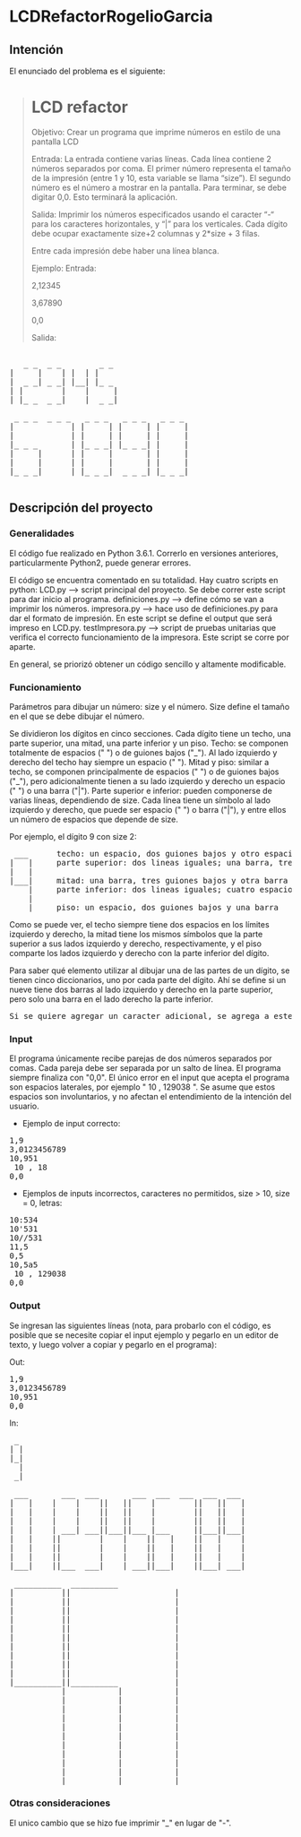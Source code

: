 # LCDRefactorRogelioGarcia

## Intención
El enunciado del problema es el siguiente:
> # LCD refactor
>
>
> Objetivo: Crear un programa que imprime números en estilo de una pantalla LCD
>
> Entrada: La entrada contiene varias líneas. Cada línea contiene 2 números separados por coma. El primer número representa el tamaño de la impresión (entre 1 y 10, esta variable se llama “size”). El segundo número es el número a mostrar en la pantalla. Para terminar, se debe digitar 0,0. Esto terminará la aplicación.
>
> Salida: Imprimir los números especificados usando el caracter “-“ para los caracteres horizontales, y “|” para los verticales. Cada dígito debe ocupar exactamente size+2 columnas y 2*size + 3 filas.
>
> Entre cada impresión debe haber una línea blanca.
>
> Ejemplo:
> Entrada:
>
> 2,12345
>
> 3,67890
>
> 0,0
>
>   
> Salida:   

  <pre>  
   _ _  _ _        _ _
|     |    | |  | |
|  _ _| _ _| |__| |_ _
| |        |    |     |
| |_ _  _ _|    |  _ _|

 _ _ _  _ _ _   _ _ _   _ _ _   _ _ _
|            | |     | |     | |     |
|            | |     | |     | |     |
|_ _ _       | |_ _ _| |_ _ _| |     |
|     |      | |     |       | |     |
|     |      | |     |       | |     |
|_ _ _|      | |_ _ _|  _ _ _| |_ _ _|

</pre>

## Descripción del proyecto
### Generalidades
El código fue realizado en Python 3.6.1. Correrlo en versiones anteriores, particularmente Python2, puede generar errores.

El código se encuentra comentado en su totalidad. Hay cuatro scripts en python:
LCD.py --> script principal del proyecto. Se debe correr este script para dar inicio al programa.
definiciones.py --> define cómo se van a imprimir los números.
impresora.py --> hace uso de definiciones.py para dar el formato de impresión. En este script se define el output que será impreso en LCD.py.
testImpresora.py --> script de pruebas unitarias que verifica el correcto funcionamiento de la impresora. Este script se corre por aparte.

En general, se priorizó obtener un código sencillo y altamente modificable.

### Funcionamiento
Parámetros para dibujar un número: size y el número. Size define el tamaño en el que se debe dibujar el número.

Se dividieron los dígitos en cinco secciones. Cada dígito tiene un techo, una parte superior, una mitad, una parte inferior y un piso.
Techo: se componen totalmente de espacios (" ") o de guiones bajos ("\_"). Al lado izquierdo y derecho del techo hay siempre un espacio (" ").
Mitad y piso: similar a techo, se componen principalmente de espacios (" ") o de guiones bajos ("\_"), pero adicionalmente tienen a su lado izquierdo y derecho un espacio (" ") o una barra ("|").
Parte superior e inferior: pueden componerse de varias líneas, dependiendo de size. Cada línea tiene un símbolo al lado izquierdo y derecho, que puede ser espacio (" ") o barra ("|"), y entre ellos un número de espacios que depende de size.

Por ejemplo, el dígito 9 con size 2:

<pre>
 ___      techo: un espacio, dos guiones bajos y otro espacio
|   |     parte superior: dos lineas iguales; una barra, tres espacios y otra barra.
|   |     
|___|     mitad: una barra, tres guiones bajos y otra barra
    |     parte inferior: dos lineas iguales; cuatro espacios y una barra.
    |
 ___|     piso: un espacio, dos guiones bajos y una barra
</pre>

Como se puede ver, el techo siempre tiene dos espacios en los límites izquierdo y derecho, la mitad tiene los mismos símbolos que la parte superior a sus lados izquierdo y derecho, respectivamente, y el piso comparte los lados izquierdo y derecho con la parte inferior del dígito.

Para saber qué elemento utilizar al dibujar una de las partes de un dígito, se tienen cinco diccionarios, uno por cada parte del dígito. Ahí se define si un nueve tiene dos barras al lado izquierdo y derecho en la parte superior, pero solo una barra en el lado derecho la parte inferior.

<pre>
Si se quiere agregar un caracter adicional, se agrega a este diccionario y se modifican las verificaciones del input del programa para aceptarlo.
</pre>

### Input
El programa únicamente recibe parejas de dos números separados por comas. Cada pareja debe ser separada por un salto de línea. El programa siempre finaliza con "0,0". El único error en el input que acepta el programa son espacios laterales, por ejemplo " 10 , 129038 ". Se asume que estos espacios son involuntarios, y no afectan el entendimiento de la intención del usuario.
* Ejemplo de input correcto:
<pre>
1,9
3,0123456789
10,951
 10 , 18 
0,0
</pre>

* Ejemplos de inputs incorrectos, caracteres no permitidos, size > 10, size = 0, letras:
<pre>
10:534
10'531
10//531
11,5
0,5
10,5a5
 10 , 129038  
0,0
</pre>

### Output
Se ingresan las siguientes líneas (nota, para probarlo con el código, es posible que se necesite copiar el input ejemplo y pegarlo en un editor de texto, y luego volver a copiar y  pegarlo en el programa):

Out:
<pre>
1,9
3,0123456789
10,951
0,0
</pre>

In:
<pre>
 _
| |
|_|
  |
 _|

 ___       ___  ___       ___  ___  ___  ___  ___
|   |    |    |    ||   ||    |        ||   ||   |
|   |    |    |    ||   ||    |        ||   ||   |
|   |    |    |    ||   ||    |        ||   ||   |
|   |    | ___| ___||___||___ |___     ||___||___|
|   |    ||        |    |    ||   |    ||   |    |
|   |    ||        |    |    ||   |    ||   |    |
|   |    ||        |    |    ||   |    ||   |    |
|___|    ||___  ___|    | ___||___|    ||___| ___|

 __________  __________
|          ||                      |
|          ||                      |
|          ||                      |
|          ||                      |
|          ||                      |
|          ||                      |
|          ||                      |
|          ||                      |
|          ||                      |
|          ||                      |
|__________||__________            |
           |           |           |
           |           |           |
           |           |           |
           |           |           |
           |           |           |
           |           |           |
           |           |           |
           |           |           |
           |           |           |
           |           |           |
 __________| __________|           |
</pre>

### Otras consideraciones
El unico cambio que se hizo fue imprimir "\_" en lugar de "-".
